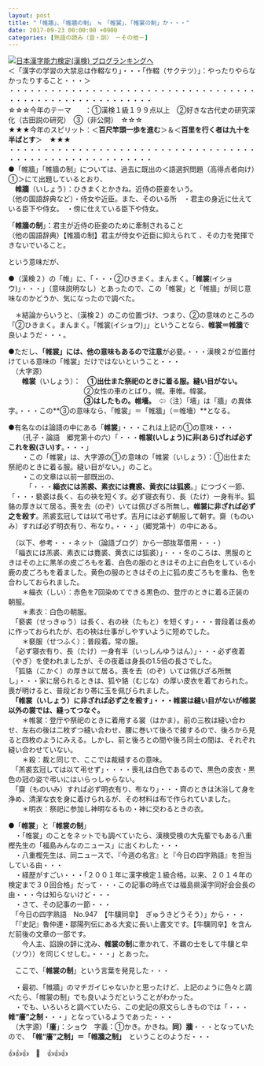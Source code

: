 ```yaml
---
layout: post
title: "「帷牆」、「帷牆の制」　≒　「帷裳」、「帷裳の制」か・・・"
date: 2017-09-23 00:00:00 +0900
categories: [熟語の読み（音・訓）　－その他－]
---
```


[![](/syuusyuu9701/assets/images/「帷牆」、「帷牆の制」-≒-「帷裳」、「帷裳の制」か・・・-br_c_3028_1.gif)](http://blog.with2.net/link.php?1659096:3028 "日本漢字能力検定(漢検) ブログランキングへ")[日本漢字能力検定(漢検) ブログランキングへ](http://blog.with2.net/link.php?1659096:3028)  
＜「漢字の学習の大禁忌は作輟なり」・・・「作輟（サクテツ）」：やったりやらなかったりすること・・・＞  
・・・・・・・・・・・・・・・・・・・・・・・・・・・・・・・・・・・・・・・・・・・・・・・・・・・・・・・・・  
☆☆☆今年のテーマ　　：①漢検１級１９９点以上　②好きな古代史の研究深化（古田説の研究）　③（非公開）　☆☆☆　　  
★★★今年のスピリット：＜**百尺竿頭一歩を進む**＞＆＜**百里を行く者は九十を半ばとす**＞　★★★  
・・・・・・・・・・・・・・・・・・・・・・・・・・・・・・・・・・・・・・・・・・・・・・・・・・・・・・・・・  
●「帷牆」「帷牆の制」については、過去に既出の＜語選択問題（高得点者向け）①＞にて出題しているとおり、  
　**帷牆**（いしょう）：ひきまくとかきね。近侍の臣妾をいう。  
（他の国語辞典など）・侍女や近臣。また、そのいる所　・君主の身近に仕えている臣下や侍女。　・傍に仕えている臣下や侍女。  
  
「**帷牆の制**」：君主が近侍の臣妾のために牽制されること  
（他の国語辞典）【帷牆の制】君主が侍女や近臣に抑えられて 、その力を発揮できないでいること。  
  
という意味だが、  
  
●（漢検２）の「帷」に、「・・・②ひきまく。まんまく。「**帷裳**(イショウ)」・・・」（意味説明なし）とあったので、この「帷裳」と「帷牆」が同じ意味なのかどうか、気になったので調べた。  
  
　＊結論からいうと、（漢検２）のこの位置づけ、つまり、②の意味のところの「②ひきまく。まんまく。「帷裳(イショウ)」」ということなら、**帷裳＝帷牆**で良いようだ・・・。  
  
●ただし、**「帷裳」には、他の意味もあるので注意**が必要。・・・漢検２が位置付けている意味の「帷裳」だけではないということ・・・  
　（大字源）  
　　**帷裳**（いしょう）：　**①出仕また祭祀のときに着る服。縫い目がない。**  
　　　　　　　　　　　②女性の車のとばり。幌。車帷。幃裳。  
　　　　　　　　　　　**③はしたもの。帷墻。**　⇦（注）「墻」は「牆」の異体字。・・・この**③の意味なら、「帷裳」＝「帷牆」（＝帷墻）**となる。  
  
●有名なのは論語の中にある「**帷裳**」・・・これは上記の①の意味・・・  
　　（孔子・論語　郷党第十の六）「・・・**帷裳(いしょう)に非(あら)ざれば必ずこれを殺(さい)す**。・・・」  
　　・この「帷裳」は、大字源の①の意味の「帷裳（いしょう）：①出仕また祭祀のときに着る服。縫い目がない。」のこと。  
　　・この文章は以前一部既出の、  
　　　「・・・**緇衣には羔裘、素衣には麑裘、黄衣には狐裘**。」につづく一節、「・・・褻裘は長く、右の袂を短くす。必ず寝衣有り、長（たけ）一身有半。狐貉の厚き以て居る。喪を去（のぞ）いては佩びざる所無し。**帷裳に非ざれば必ず之を殺す**。羔裘玄冠しては以て弔せず。吉月には必ず朝服して朝す。齋（ものいみ）すれば必ず明衣有り、布なり。・・・」（郷党第十）の中にある。  
  
　（以下、参考・・・ネット（論語ブログ）から一部抜萃借用・・・）  
　「緇衣には羔裘、素衣には麑裘、黄衣には狐裘）」・・・冬のころは、黒服のときはその上に黒羊の皮ごろもを着、白色の服のときはその上に白色をしている小鹿の皮ごろもを着ました。黄色の服のときはその上に狐の皮ごろもを重ね、色を合わしておられました。  
　　＊緇衣（しい）：赤色を7回染めてできる黒色の、登庁のときに着る正装の朝服。  
　　＊素衣：白色の朝服。  
　「褻裘（せっきゅう）は長く、右の袂（たもと）を短くす」・・・普段着は長めに作っておられたが、右の袂は仕事がしやすいように短めでした。  
　　＊褻服（せつふく）：普段着。常の服。  
　「必ず寝衣有り、長（たけ）一身有半（いっしんゆうはん）」・・・必ず夜着（やぎ）を使われましたが、その夜着は身長の1.5倍の長さでした。  
　「狐貉（こかく）の厚き以て居る。喪を去（のぞ）いては佩びざる所無し」・・・家に居られるときは、狐や貉（むじな）の厚い皮衣を着ておられた。喪が明けると、普段どおり帯に玉を佩びられました。  
　**「帷裳（いしょう）に非ざれば必ず之を殺す」・・・帷裳は縫い目がないが帷裳以外の裳では、縫ってつなぐ。**　  
　　＊帷裳：登庁や祭祀のときに着用する裳（はかま）。前の三枚は縫い合わせ、左右の後は二枚ずつ縫い合わせ、腰に巻いて後ろで接するので、後ろから見ると四枚のようにみえる。しかし、前と後ろとの間や後ろ同士の間は、それぞれ縫い合わせていない。  
　　＊殺：裁と同じで、ここでは裁縫するの意味。  
　「羔裘玄冠しては以て弔せず」・・・・喪礼は白色であるので、黒色の皮衣・黒色の冠の姿で弔いにはいらっしゃらない。  
　「齋（ものいみ）すれば必ず明衣有り、布なり」・・・齊のときは沐浴して身を浄め、清潔な衣を身に着けられるが、その材料は布で作られていました。  
　　＊明衣：祭祀に参加し神明なるもの・神に交わるときの衣。  
  
●「**帷裳**」と「**帷裳の制**」  
　・「帷裳」のことをネットでも調べていたら、漢検受検の大先輩でもある八重樫先生の「福島みんなのニュース」に出くわした・・・  
　・八重樫先生は、同ニュースで、『今週の名言』と『今日の四字熟語』を担当している由・・・  
　・経歴がすごい・・・「２００１年に漢字検定１級合格。以来、２０１４年の検定まで３０回合格」だって・・・この記事の時点では福島県漢字同好会会長の由・・・今は知らないけど・・・  
　・さて、その記事の一節・・・  
　「今日の四字熟語　No.947　【牛驥同皁】　ぎゅうきどうそう）」から・・・  
　「『史記』魯仲連・鄒陽列伝にある大変に長い上書文です。【牛驥同皁】を含んだ前後の文章の一部です。  
　　今人主、諂諛の辞に沈み、**帷裳の制**に牽かれて、不羈の士をして牛驥と皁（ソウ））を同じくせしむ。・・・」とあった。  
  
　ここで、「**帷裳の制**」という言葉を発見した・・・  
  
　・最初、「帷牆」のマチガイじゃないかと思ったけど、上記のように色々と調べたら、「帷裳の制」でも良いようだということがわかった。  
　・でも、いろいろと調べていたら、この史記の原文らしきものでは「・・・**帷“廧”之制**・・・」となっているようであった・・・  
　（大字源）「**廧**」：ショウ　字義：①かき。かきね。**同）牆**・・・となっていたので、　**「帷“廧”之制」＝「帷牆之制」**　ということのようだ・・・  
  
👍👍👍　🐔　👍👍👍  